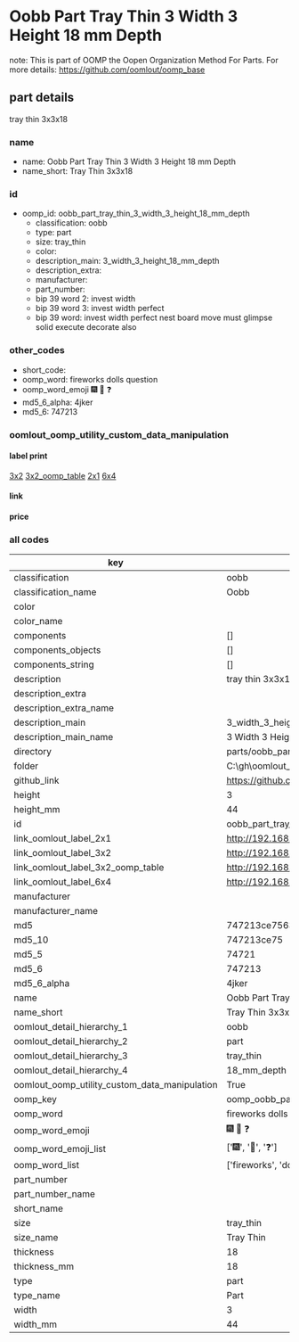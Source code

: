 # Oobb Part Tray Thin 3 Width 3 Height 18 mm Depth  

note: This is part of OOMP the Oopen Organization Method For Parts. For more details: https://github.com/oomlout/oomp_base

##  part details
  



tray thin 3x3x18



### name
* name: Oobb Part Tray Thin 3 Width 3 Height 18 mm Depth
* name_short: Tray Thin 3x3x18 
### id
* oomp_id: oobb_part_tray_thin_3_width_3_height_18_mm_depth
  * classification: oobb
  * type: part
  * size: tray_thin
  * color: 
  * description_main: 3_width_3_height_18_mm_depth
  * description_extra: 
  * manufacturer: 
  * part_number: 
  * bip 39 word 2: invest width
  * bip 39 word 3: invest width perfect
  * bip 39 word: invest width perfect nest board move must glimpse solid execute decorate also

### other_codes
* short_code: 
* oomp_word: fireworks dolls question
* oomp_word_emoji :fireworks: :dolls: :question:
* md5_6_alpha: 4jker
* md5_6: 747213






### oomlout_oomp_utility_custom_data_manipulation
#### label print
[3x2](http://192.168.1.245:1112/?label=oomp%204jker)
[3x2_oomp_table](http://192.168.1.108:1112/?label=oomp%204jker)
[2x1](http://192.168.1.242:1112/?label=oomp%204jker)
[6x4](http://192.168.1.55:1112/?label=oomp%204jker)    

#### link

                              

#### price







### all codes 
| key | value |  
| --- | --- |  
| classification | oobb |  
| classification_name | Oobb |  
| color |  |  
| color_name |  |  
| components | [] |  
| components_objects | [] |  
| components_string | [] |  
| description | tray thin 3x3x18 |  
| description_extra |  |  
| description_extra_name |  |  
| description_main | 3_width_3_height_18_mm_depth |  
| description_main_name | 3 Width 3 Height 18 mm Depth |  
| directory | parts/oobb_part_tray_thin_3_width_3_height_18_mm_depth |  
| folder | C:\gh\oomlout_oobb_version_4_generated_parts\things\oobb_part_tray_thin_3_width_3_height_18_mm_depth |  
| github_link | https://github.com/oomlout/oomlout_oomp_part_src/tree/main/parts/oobb_part_tray_thin_3_width_3_height_18_mm_depth |  
| height | 3 |  
| height_mm | 44 |  
| id | oobb_part_tray_thin_3_width_3_height_18_mm_depth |  
| link_oomlout_label_2x1 | http://192.168.1.242:1112/?label=oomp%204jker |  
| link_oomlout_label_3x2 | http://192.168.1.245:1112/?label=oomp%204jker |  
| link_oomlout_label_3x2_oomp_table | http://192.168.1.108:1112/?label=oomp%204jker |  
| link_oomlout_label_6x4 | http://192.168.1.55:1112/?label=oomp%204jker |  
| manufacturer |  |  
| manufacturer_name |  |  
| md5 | 747213ce75633242430c5949463eb3af |  
| md5_10 | 747213ce75 |  
| md5_5 | 74721 |  
| md5_6 | 747213 |  
| md5_6_alpha | 4jker |  
| name | Oobb Part Tray Thin 3 Width 3 Height 18 mm Depth |  
| name_short | Tray Thin 3x3x18  |  
| oomlout_detail_hierarchy_1 | oobb |  
| oomlout_detail_hierarchy_2 | part |  
| oomlout_detail_hierarchy_3 | tray_thin |  
| oomlout_detail_hierarchy_4 | 18_mm_depth |  
| oomlout_oomp_utility_custom_data_manipulation | True |  
| oomp_key | oomp_oobb_part_tray_thin_3_width_3_height_18_mm_depth |  
| oomp_word | fireworks dolls question |  
| oomp_word_emoji | :fireworks: :dolls: :question: |  
| oomp_word_emoji_list | [':fireworks:', ':dolls:', ':question:'] |  
| oomp_word_list | ['fireworks', 'dolls', 'question'] |  
| part_number |  |  
| part_number_name |  |  
| short_name |  |  
| size | tray_thin |  
| size_name | Tray Thin |  
| thickness | 18 |  
| thickness_mm | 18 |  
| type | part |  
| type_name | Part |  
| width | 3 |  
| width_mm | 44 |  

